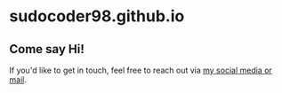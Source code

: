 # sudocoder98.github.io

## Come say Hi!
If you'd like to get in touch, feel free to reach out via [my social media or mail](https://sudocoder98.github.io/follow.html).